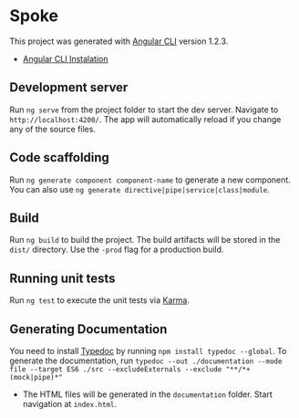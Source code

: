 # Spoke

This project was generated with [Angular CLI](https://github.com/angular/angular-cli) version 1.2.3.
- [Angular CLI Instalation](https://github.com/angular/angular-cli#installation)

## Development server

Run `ng serve` from the project folder to start the dev server. Navigate to `http://localhost:4200/`. The app will automatically reload if you change any of the source files.

## Code scaffolding

Run `ng generate component component-name` to generate a new component. You can also use `ng generate directive|pipe|service|class|module`.

## Build

Run `ng build` to build the project. The build artifacts will be stored in the `dist/` directory. Use the `-prod` flag for a production build.

## Running unit tests

Run `ng test` to execute the unit tests via [Karma](https://karma-runner.github.io).

## Generating Documentation

You need to install [Typedoc](http://typedoc.org/guides/installation/) by running `npm install typedoc --global`. To generate the documentation, run `typedoc --out ./documentation --mode file --target ES6 ./src --excludeExternals --exclude "**/*+(mock|pipe)*"`
- The HTML files will be generated in the `documentation` folder. Start navigation at `index.html`.



